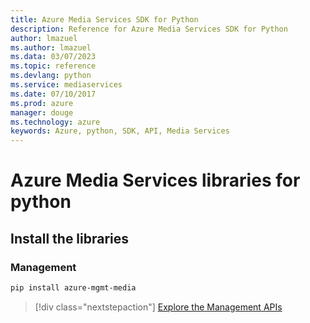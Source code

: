```yaml
---
title: Azure Media Services SDK for Python
description: Reference for Azure Media Services SDK for Python
author: lmazuel
ms.author: lmazuel
ms.data: 03/07/2023
ms.topic: reference
ms.devlang: python
ms.service: mediaservices
ms.date: 07/10/2017
ms.prod: azure
manager: douge
ms.technology: azure
keywords: Azure, python, SDK, API, Media Services
---
```

# Azure Media Services libraries for python

## Install the libraries


### Management

```bash
pip install azure-mgmt-media
```
> [!div class="nextstepaction"]
> [Explore the Management APIs](/python/api/overview/azure/mediaservices/management)